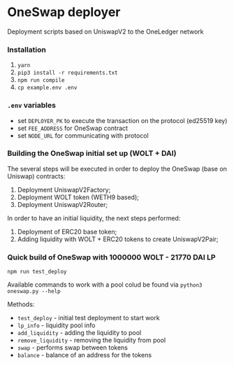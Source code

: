 # OneSwap deployer
Deployment scripts based on UniswapV2 to the OneLedger network

### Installation
1. `yarn`
2. `pip3 install -r requirements.txt`
3. `npm run compile`
4. `cp example.env .env`

### `.env` variables
- set `DEPLOYER_PK` to execute the transaction on the protocol (ed25519 key)
- set `FEE_ADDRESS` for OneSwap contract
- set `NODE_URL` for communicating with protocol


### Building the OneSwap initial set up (WOLT + DAI)
The several steps will be executed in order to deploy the OneSwap (base on Uniswap) contracts:
1. Deployment UniswapV2Factory;
2. Deployment WOLT token (WETH9 based);
3. Deployment UniswapV2Router;

In order to have an initial liquidity, the next steps performed:
1. Deployment of ERC20 base token;
2. Adding liquidity with WOLT + ERC20 tokens to create UniswapV2Pair;

### Quick build of OneSwap with 1000000 WOLT - 21770 DAI LP
`npm run test_deploy`

Available commands to work with a pool colud be found via
`python3 oneswap.py --help`

Methods:
* `test_deploy` - initial test deployment to start work
* `lp_info` - liquidity pool info
* `add_liquidity` - adding the liquidity to pool
* `remove_liquidity` - removing the liquidity from pool
* `swap` - performs swap between tokens
* `balance` - balance of an address for the tokens
